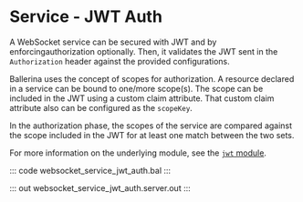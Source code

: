 # Service - JWT Auth

A WebSocket service can be secured with JWT and by enforcingauthorization optionally. Then, it validates the JWT sent in the `Authorization` header against the provided configurations.

Ballerina uses the concept of scopes for authorization. A resource declared in a service can be bound to one/more scope(s). The scope can be included in the JWT using a custom claim attribute. That custom claim attribute also can be configured as the `scopeKey`.

In the authorization phase, the scopes of the service are compared against the scope included in the JWT for at least one match between the two sets.

For more information on the underlying module, see the [`jwt` module](https://lib.ballerina.io/ballerina/jwt/latest/).

::: code websocket_service_jwt_auth.bal :::

::: out websocket_service_jwt_auth.server.out :::
